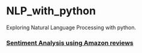 # NLP_with_python
Exploring Natural Language Processing with python.
### [Sentiment Analysis using Amazon reviews](https://github.com/okomachidera/NLP_with_python/blob/master/sentiment_analysis(amazon_reviews).ipynb)
